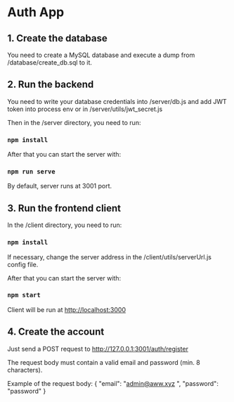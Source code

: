 #  Auth App

## 1. Create the database
You need to create a MySQL database and execute a dump from /database/create_db.sql to it.

## 2. Run the backend
You need to write your database credentials into /server/db.js and add JWT token into process env or in /server/utils/jwt_secret.js

Then in the /server directory, you need to run:
### `npm install`

After that you can start the server with:
### `npm run serve`

By default, server runs at 3001 port.

## 3. Run the frontend client
In the /client directory, you need to run:
### `npm install`
If necessary, change the server address in the /client/utils/serverUrl.js config file.

After that you can start the server with:
### `npm start`
Client will be run at [http://localhost:3000](http://localhost:3000)

## 4. Create the account
Just send a POST request to http://127.0.0.1:3001/auth/register

The request body must contain a valid email and password (min. 8 characters).

Example of the request body: { "email": "admin@aww.xyz ", "password": "password" }
